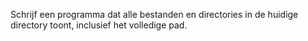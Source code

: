 Schrijf een programma dat alle bestanden en directories in de huidige directory toont, inclusief het volledige pad.
